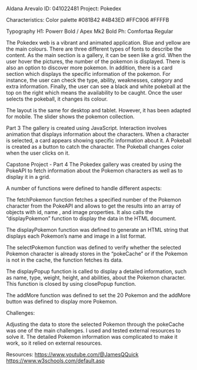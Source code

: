Aldana Arevalo
ID: 041022481
Project: Pokedex


Characteristics:
Color palette
#081B42
#4B43ED 
#FFC906 
#FFFFB

Typography
H1: Powerr Bold / Apex Mk2 Bold
Ph: Comfortaa Regular


The Pokedex web is a vibrant and animated application. Blue and yellow are the main colours. There are three different types of fonts to describe the content. As the main section is a gallery, it can be seen like a grid. When the user hover the pictures, the number of the pokemon is displayed. There is also an option to discover more pokemon. In addition, there is a card section which displays the specific information of the pokemon. For instance, the user can check the type, ability, weaknesses, category and extra information. Finally, the user can see a black and white pokeball at the top on the right which means the availability to be caught. Once the user selects the pokeball, it changes its colour. 

The layout is the same for desktop and tablet. However, it has been adapted for mobile. The slider shows the pokemon collection. 

Part 3
The gallery is created using JavaScript. Interaction involves animation that displays information about the characters. When a character is selected, a card appears showing specific information about it. A Pokeball is created as a button to catch the character. The Pokeball changes color when the user clicks on it.


Capstone Project - Part 4
The Pokedex gallery was created by using the PokeAPI to fetch information about the Pokemon characters as well as to display it in a grid. 

A number of functions were defined to handle different aspects:

The fetchPokemon function fetches a specified number of the Pokemon character from the PokeAPI and allows to get the results into an array of objects with id, name , and image properties. It also calls the “displayPokemon” function to display the data in the HTML document. 

The displayPokemon function was defined to generate an HTML string that displays each Pokemon’s name and image in a list format.

The selectPokemon function was defined to verify whether the selected Pokemon character is already stores in the “pokeCache” or if the Pokemon is not in the cache, the function fetches its data. 

The displayPopup function is called to display a detailed information, such as name, type, weight, height, and abilities, about the Pokemon character. This function is closed by using closePopup function.

The addMore function was defined to  set the 20 Pokemon and the addMore button was defined to display more Pokemon. 


Challenges:

Adjusting the data to store the selected Pokemon through the pokeCache was one of the main challenges. I used and tested external resources to solve it. 
The detailed Pokemon information was complicated to make it work, so it relied on external resources.


Resources:
https://www.youtube.com/@JamesQQuick
https://www.w3schools.com/default.asp


